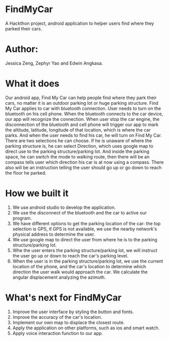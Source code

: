 # FindMyCar
A Hackthon project, android application to helper users find where they parked their cars.

# Author:
Jessica Zeng, Zephyr Yao and Edwin Angkasa.

# What it does
Our android app, Find My Car can help people find where they park their cars, no matter it is an outdoor parking lot or huge parking structure. Find My Car applies to car with bluetooth connection. User needs to turn on the bluetooth on his cell phone. When the bluetooth connects to the car device, our app will recognize the connection. When user stop the car engine, the disconnection of the bluetooth and cell phone will trigger our app to mark the altitude, latitude, longitude of that location, which is where the car parks. And when the user needs to find his car, he will turn on Find My Car. There are two selections he can choose. If he is unaware of where the parking structure is, he can select Direction, which uses google map to direct use to the parking structure/parking lot. And inside the parking space, he can switch the mode to walking route, then there will be an compass tells user which direction his car is at now using a compass. There also will be an instruction telling the user should go up or go down to reach the floor he parked.

# How we built it
1. We use android studio to develop the application.
2. We use the disconnect of the bluetooth and the car to active our program.
3. We have different options to get the parking location of the car: the top selection is GPS, if GPS is not available, we use the nearby network's physical address to determine the user. 
4. We use google map to direct the user from where he is to the parking structure/parking lot.
5. Whe the user enters the parking structure/parking lot, we will instruct the user go up or down to reach the car's parking level. 
6. When the user is in the parking structure/parking lot, we use the current location of the phone, and the car's location to determine which direction the user walk would approach the car. We calculate the angular displacement analyzing the azimuth.


# What's next for FindMyCar
1. Improve the user interface by styling the button and fonts.
2. Improve the accuracy of the car's location. 
3. Implement our own map to displace the closest route.
4. Apply the application on other platforms, such as ios and smart watch. 
5. Apply voice interaction function to our app.

